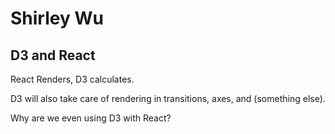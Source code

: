 # Shirley Wu
## D3 and React

React Renders, D3 calculates.

D3 will also take care of rendering in transitions, axes, and (something else).

Why are we even using D3 with React?
